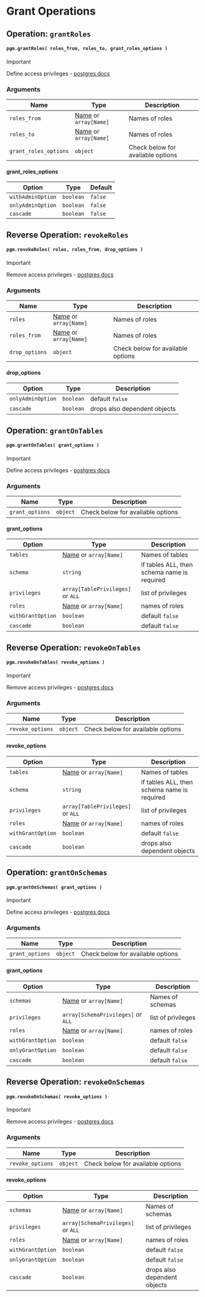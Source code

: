 # Grant Operations

## Operation: `grantRoles`

#### `pgm.grantRoles( roles_from, roles_to, grant_roles_options )`

> [!IMPORTANT]
> Define access privileges - [postgres docs](https://www.postgresql.org/docs/current/sql-grant.html)

### Arguments

| Name                  | Type                                       | Description                       |
|-----------------------|--------------------------------------------|-----------------------------------|
| `roles_from`          | [Name](/migrations/#type) or `array[Name]` | Names of roles                    |
| `roles_to`            | [Name](/migrations/#type) or `array[Name]` | Names of roles                    |
| `grant_roles_options` | `object`                                   | Check below for available options |

#### grant_roles_options

| Option            | Type      | Default |
|-------------------|-----------|---------|
| `withAdminOption` | `boolean` | `false` |
| `onlyAdminOption` | `boolean` | `false` |
| `cascade`         | `boolean` | `false` |

## Reverse Operation: `revokeRoles`

#### `pgm.revokeRoles( roles, roles_from, drop_options )`

> [!IMPORTANT]
> Remove access privileges - [postgres docs](https://www.postgresql.org/docs/current/sql-revoke.html)

### Arguments

| Name           | Type                                       | Description                       |
|----------------|--------------------------------------------|-----------------------------------|
| `roles`        | [Name](/migrations/#type) or `array[Name]` | Names of roles                    |
| `roles_from`   | [Name](/migrations/#type) or `array[Name]` | Names of roles                    |
| `drop_options` | `object`                                   | Check below for available options |

#### drop_options

| Option            | Type      | Description                  |
|-------------------|-----------|------------------------------|
| `onlyAdminOption` | `boolean` | default `false`              |
| `cascade`         | `boolean` | drops also dependent objects |

## Operation: `grantOnTables`

#### `pgm.grantOnTables( grant_options )`

> [!IMPORTANT]
> Define access privileges - [postgres docs](https://www.postgresql.org/docs/current/sql-grant.html)

### Arguments

| Name            | Type     | Description                       |
|-----------------|----------|-----------------------------------|
| `grant_options` | `object` | Check below for available options |

#### grant_options

| Option            | Type                                       | Description                                 |
|-------------------|--------------------------------------------|---------------------------------------------|
| `tables`          | [Name](/migrations/#type) or `array[Name]` | Names of tables                             |
| `schema`          | `string`                                   | if tables ALL, then schema name is required |
| `privileges`      | `array[TablePrivileges]` or `ALL`          | list of privileges                          |
| `roles`           | [Name](/migrations/#type) or `array[Name]` | names of roles                              |
| `withGrantOption` | `boolean`                                  | default `false`                             |
| `cascade`         | `boolean`                                  | default `false`                             |

## Reverse Operation: `revokeOnTables`

#### `pgm.revokeOnTables( revoke_options )`

> [!IMPORTANT]
> Remove access privileges - [postgres docs](https://www.postgresql.org/docs/current/sql-revoke.html)

### Arguments

| Name             | Type     | Description                       |
|------------------|----------|-----------------------------------|
| `revoke_options` | `object` | Check below for available options |

#### revoke_options

| Option            | Type                                       | Description                                 |
|-------------------|--------------------------------------------|---------------------------------------------|
| `tables`          | [Name](/migrations/#type) or `array[Name]` | Names of tables                             |
| `schema`          | `string`                                   | if tables ALL, then schema name is required |
| `privileges`      | `array[TablePrivileges]` or `ALL`          | list of privileges                          |
| `roles`           | [Name](/migrations/#type) or `array[Name]` | names of roles                              |
| `withGrantOption` | `boolean`                                  | default `false`                             |
| `cascade`         | `boolean`                                  | drops also dependent objects                |

## Operation: `grantOnSchemas`

#### `pgm.grantOnSchemas( grant_options )`

> [!IMPORTANT]
> Define access privileges - [postgres docs](https://www.postgresql.org/docs/current/sql-grant.html)

### Arguments

| Name            | Type     | Description                       |
|-----------------|----------|-----------------------------------|
| `grant_options` | `object` | Check below for available options |

#### grant_options

| Option            | Type                                       | Description        |
|-------------------|--------------------------------------------|--------------------|
| `schemas`         | [Name](/migrations/#type) or `array[Name]` | Names of schemas   |
| `privileges`      | `array[SchemaPrivileges]` or `ALL`         | list of privileges |
| `roles`           | [Name](/migrations/#type) or `array[Name]` | names of roles     |
| `withGrantOption` | `boolean`                                  | default `false`    |
| `onlyGrantOption` | `boolean`                                  | default `false`    |
| `cascade`         | `boolean`                                  | default `false`    |

## Reverse Operation: `revokeOnSchemas`

#### `pgm.revokeOnSchemas( revoke_options )`

> [!IMPORTANT]
> Remove access privileges - [postgres docs](https://www.postgresql.org/docs/current/sql-revoke.html)

### Arguments

| Name             | Type     | Description                       |
|------------------|----------|-----------------------------------|
| `revoke_options` | `object` | Check below for available options |

#### revoke_options

| Option            | Type                                       | Description                  |
|-------------------|--------------------------------------------|------------------------------|
| `schemas`         | [Name](/migrations/#type) or `array[Name]` | Names of schemas             |
| `privileges`      | `array[SchemaPrivileges]` or `ALL`         | list of privileges           |
| `roles`           | [Name](/migrations/#type) or `array[Name]` | names of roles               |
| `withGrantOption` | `boolean`                                  | default `false`              |
| `onlyGrantOption` | `boolean`                                  | default `false`              |
| `cascade`         | `boolean`                                  | drops also dependent objects |
